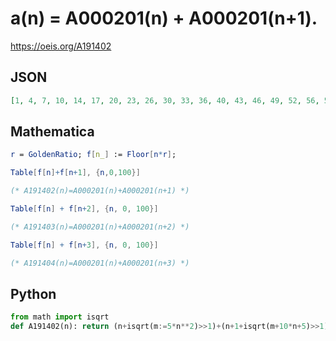 # a\(n\) \= A000201\(n\) \+ A000201\(n\+1\)\.
https://oeis.org/A191402
## JSON
```JSON
[1, 4, 7, 10, 14, 17, 20, 23, 26, 30, 33, 36, 40, 43, 46, 49, 52, 56, 59, 62, 65, 68, 72, 75, 78, 82, 85, 88, 91, 94, 98, 101, 104, 108, 111, 114, 117, 120, 124, 127, 130, 133, 136, 140, 143, 146, 150, 153, 156, 159, 162, 166, 169, 172, 175, 178, 182, 185, 188, 192, 195, 198, 201, 204, 208, 211, 214, 218, 221, 224]
```
## Mathematica
```Mathematica
r = GoldenRatio; f[n_] := Floor[n*r];
```
```Mathematica
Table[f[n]+f[n+1], {n,0,100}]
```
```Mathematica
(* A191402(n)=A000201(n)+A000201(n+1) *)
```
```Mathematica
Table[f[n] + f[n+2], {n, 0, 100}]
```
```Mathematica
(* A191403(n)=A000201(n)+A000201(n+2) *)
```
```Mathematica
Table[f[n] + f[n+3], {n, 0, 100}]
```
```Mathematica
(* A191404(n)=A000201(n)+A000201(n+3) *)
```
## Python
```Python
from math import isqrt
def A191402(n): return (n+isqrt(m:=5*n**2)>>1)+(n+1+isqrt(m+10*n+5)>>1) # _Chai Wah Wu_, Aug 10 2022
```
